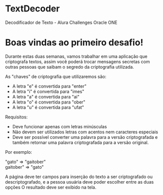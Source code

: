 # TextDecoder
Decodificador de Texto - Alura Challenges Oracle ONE

<h1>Boas vindas ao primeiro desafio!</h1>

<p>Durante estas duas semanas, vamos trabalhar em uma aplicação que criptografa textos, assim você poderá trocar mensagens secretas com outras pessoas que saibam o segredo da criptografia utilizada.</p>

<p>As "chaves" de criptografia que utilizaremos são:</p>
<ul>
    <li>A letra "e" é convertida para "enter"</li>
    <li>A letra "i" é convertida para "imes"</li>
    <li>A letra "a" é convertida para "ai"</li>
    <li>A letra "o" é convertida para "ober"</li>
    <li>A letra "u" é convertida para "ufat"</li>
</ul>







Requisitos:
- Deve funcionar apenas com letras minúsculas
- Não devem ser utilizados letras com acentos nem caracteres especiais
- Deve ser possível converter uma palavra para a versão criptografada e também retornar uma palavra criptografada para a versão original.

Por exemplo:
<div>"gato" => "gaitober"</div>
<div>gaitober" => "gato"</div>

A página deve ter campos para inserção do texto a ser criptografado ou descriptografado, e a pessoa usuária deve poder escolher entre as duas opções
O resultado deve ser exibido na tela.
